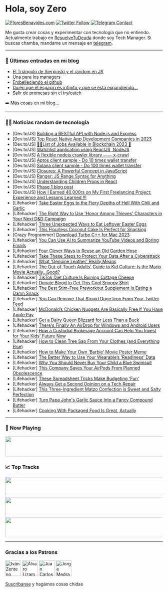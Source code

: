 # Hola, soy Zero

[![FloresBenavides.com](https://img.shields.io/website?down_message=oops&label=MiBlog&style=for-the-badge&up_message=online&url=https%3A%2F%2Ffloresbenavides.com)](https://floresbenavides.com) [![Twitter Follow](https://img.shields.io/twitter/follow/ZeroDragon?color=%231DA1F2&label=Follow&logo=twitter&logoColor=ffffff&style=for-the-badge)](https://twitter.com/zerodragon) [![Telegram Contact](https://img.shields.io/badge/escr%C3%ADbeme-ZeroDragon-%2326A5E4?style=for-the-badge&logo=telegram)](https://t.me/zerodragon)

Me gusta crear cosas y experimentar con tecnología que no entiendo.
Actualmente trabajo en [ResuelveTuDeuda](http://github.com/resuelve) donde soy Tech Manager.
Si buscas chamba, mandame un mensaje en [telegram](https://t.me/zerodragon).

---

### 📕 Últimas entradas en mi blog
<!-- BLOG-POST-LIST:START -->
- [El Triángulo de Sierpinski y el random en JS](https://floresbenavides.com/el-triangulo-de-sierpinski-y-el-random-en-js/)
- [Una para los managers](https://floresbenavides.com/una-para-los-managers/)
- [Embelleciendo el github](https://floresbenavides.com/embelleciendo-el-github/)
- [Dicen que el espacio es infinito y que se está expandiendo…](https://floresbenavides.com/dicen-que-el-espacio-es-infinito-y-que-se-esta-expandiendo/)
- [Salir de promesas sin el try/catch](https://floresbenavides.com/salir-de-promesas-sin-el-try-catch/)
<!-- BLOG-POST-LIST:END -->

➡️ [Más cosas en mi blog...](https://floresbenavides.com)

---

### 👨‍💻 Noticias random de tecnología
<!-- TECH-POSTS:START -->
- [Dev.to/JS] [Building a RESTful API with Node.js and Express](https://dev.to/kingsley/building-a-restful-api-with-nodejs-and-express-2pp8)
- [Dev.to/JS] [Top React Native App Development Companies in 2023](https://dev.to/leahgreene67/top-react-native-app-development-companies-in-2023-68o)
- [Dev.to/JS] [🤑🔮List of Jobs Available in Blockchain 2023 🚀](https://dev.to/akshaykurhekar/list-of-jobs-available-in-blockchain-2023-j5p)
- [Dev.to/JS] [Watchlist application using ReactJS, NodeJS](https://dev.to/deepakjaiswal/watchlist-application-using-reactjs-nodejs-47b8)
- [Dev.to/JS] [A flexible nodejs crawler library —— x-crawl](https://dev.to/coderhxl/a-flexible-nodejs-crawler-library-x-crawl-38ge)
- [Dev.to/JS] [Aptos client sample - Do 10 times wallet transfer](https://dev.to/airicyu/aptos-client-sample-do-10-times-wallet-transfer-40i5)
- [Dev.to/JS] [Solana client sample - Do 100 times wallet transfer](https://dev.to/airicyu/solana-client-sample-do-100-times-wallet-transfer-356l)
- [Dev.to/JS] [Closures: A Powerful Concept in JavaScript](https://dev.to/koushikmaratha/closures-a-powerful-concept-in-javascript-17p1)
- [Dev.to/JS] [Ranger: JS Range Syntax for Anything](https://dev.to/jonrandy/ranger-js-range-syntax-for-anything-4djc)
- [Dev.to/JS] [Understanding Children Props in React](https://dev.to/taukirsheikh/understanding-children-props-in-react-1g28)
- [Dev.to/JS] [Phase 1 blog post](https://dev.to/layneandrews/phase-1-blog-post-eli)
- [Dev.to/JS] [How I Earned 40,000rs on My First Freelancing Project: Experience and Lessons Learned !!!](https://dev.to/sanket00900/how-i-earned-40000rs-on-my-first-freelancing-project-experience-and-lessons-learned--44mn)
- [Lifehacker] [Take Easter Eggs to the Fiery Depths of Hell With Chili and Garlic](https://lifehacker.com/take-easter-eggs-to-the-fiery-depths-of-hell-with-chili-1850313422)
- [Lifehacker] [The Right Way to Use &#39;Honor Among Thieves&#39; Characters in Your Next D&amp;D Campaign](https://lifehacker.com/the-right-way-to-use-honor-among-thieves-characters-in-1850313225)
- [Lifehacker] [Three Unexpected Ways to Eat Leftover Easter Eggs](https://lifehacker.com/three-unexpected-ways-to-eat-leftover-easter-eggs-1850312627)
- [Lifehacker] [This Flourless Coconut Cake Is Perfect for Snacking](https://lifehacker.com/this-flourless-coconut-cake-is-perfect-for-snacking-1850312613)
- [Crazy Programmer] [Download Turbo C++ for Mac 2023](https://www.thecrazyprogrammer.com/2023/04/turbo-c-for-mac.html)
- [Lifehacker] [You Can Use AI to Summarize YouTube Videos and Boring Emails](https://lifehacker.com/you-can-actually-use-ai-to-summarize-youtube-videos-and-1850311347)
- [Lifehacker] [Four Clever Ways to Reuse an Old Garden Hose](https://lifehacker.com/four-clever-ways-to-reuse-an-old-garden-hose-1850312495)
- [Lifehacker] [Take These Steps to Protect Your Data After a Cyberattack](https://lifehacker.com/take-these-steps-to-protect-your-data-after-a-cyberatta-1850304604)
- [Lifehacker] [What &#39;Genuine Leather&#39; Really Means](https://lifehacker.com/what-genuine-leather-really-means-1850309049)
- [Lifehacker] [The Out-of-Touch Adults&#39; Guide to Kid Culture: Is the Mario Movie Actually...Good?](https://lifehacker.com/the-out-of-touch-adults-guide-to-kid-culture-is-the-ma-1850309148)
- [Lifehacker] [TikTok Diet Culture Is Ruining Cottage Cheese](https://lifehacker.com/tiktok-diet-culture-is-ruining-cottage-cheese-1850308811)
- [Lifehacker] [Donate Blood to Get This Cool Snoopy Shirt](https://lifehacker.com/donate-blood-to-get-this-cool-snoopy-shirt-1850309648)
- [Lifehacker] [The Best Stim-Free Preworkout Supplement Is Eating a Damn Snack](https://lifehacker.com/the-best-stim-free-preworkout-supplement-is-eating-a-da-1850308539)
- [Lifehacker] [You Can Remove That Stupid Doge Icon From Your Twitter Feed](https://lifehacker.com/you-can-remove-that-stupid-doge-icon-from-your-twitter-1850308507)
- [Lifehacker] [McDonald’s Chicken Nuggets Are Basically Free If You Have Apple Pay](https://lifehacker.com/mcdonald-s-chicken-nuggets-are-basically-free-if-you-ha-1850308128)
- [Lifehacker] [Get a Dairy Queen Blizzard for Less Than a Buck](https://lifehacker.com/get-a-dairy-queen-blizzard-for-less-than-a-buck-1850305132)
- [Lifehacker] [There&#39;s Finally An AirDrop for Windows and Android Users](https://lifehacker.com/theres-finally-an-airdrop-for-windows-and-android-users-1850306548)
- [Lifehacker] [How a Custodial Brokerage Account Can Help You Invest for Your Kids&#39; Future Now](https://lifehacker.com/how-to-start-investing-for-your-kids-future-now-1850309774)
- [Lifehacker] [How to Clean Tree Sap From Your Clothes &lpar;and Everything Else&rpar;](https://lifehacker.com/how-to-clean-tree-sap-from-your-clothes-and-everything-1850304507)
- [Lifehacker] [How to Make Your Own ‘Barbie’ Movie Poster Meme](https://lifehacker.com/how-to-make-your-own-barbie-movie-poster-meme-1850307581)
- [Lifehacker] [The Better Way to Use Your Wearable’s ‘Readiness’ Data](https://lifehacker.com/the-better-way-to-use-your-wearable-s-readiness-data-1850304587)
- [Lifehacker] [Why You Should Never Buy Your Child a Blue Swimsuit](https://lifehacker.com/why-you-should-never-buy-your-child-a-blue-swimsuit-1850305524)
- [Lifehacker] [This Company Saves Your AirPods From Planned Obsolescence](https://lifehacker.com/this-company-saves-your-airpods-from-planned-obsolescen-1850302733)
- [Lifehacker] [These Spreadsheet Tricks Make Budgeting &#39;Fun&#39;](https://lifehacker.com/these-spreadsheet-tricks-make-budgeting-fun-1850297820)
- [Lifehacker] [Always Get a Second Opinion on a Tech Repair](https://lifehacker.com/always-get-a-second-opinion-on-a-tech-repair-1850299664)
- [Lifehacker] [This Three-Ingredient Matzo Confection is Sweet and Salty Perfection](https://lifehacker.com/this-three-ingredient-matzo-confection-is-sweet-and-sal-1850305039)
- [Lifehacker] [Turn Papa John&#39;s Garlic Sauce Into a Fancy Compound Butter](https://lifehacker.com/turn-papa-johns-garlic-sauce-into-a-fancy-compound-butt-1850304805)
- [Lifehacker] [Cooking With Packaged Food Is Great, Actually](https://lifehacker.com/cooking-with-packaged-food-is-great-actually-1850299969)<!-- TECH-POSTS:END -->

---

### 🎵 Now Playing
<a href="https://spotify-now-playing-dun.vercel.app/now-playing?open"><img src="https://spotify-now-playing-dun.vercel.app/now-playing" width="540" height="64"></a>

### 📈 Top Tracks
<a href="https://spotify-now-playing-dun.vercel.app/top-tracks?i=1&open"><img src="https://spotify-now-playing-dun.vercel.app/top-tracks?i=1" width="540" height="64"></a>
<a href="https://spotify-now-playing-dun.vercel.app/top-tracks?i=2&open"><img src="https://spotify-now-playing-dun.vercel.app/top-tracks?i=2" width="540" height="64"></a>
<a href="https://spotify-now-playing-dun.vercel.app/top-tracks?i=3&open"><img src="https://spotify-now-playing-dun.vercel.app/top-tracks?i=3" width="540" height="64"></a>

---

### Gracias a los Patrons
[<img src="https://avatars.githubusercontent.com/u/243380?v=4" alt="Iván Zenteno" width="50px">](https://github.com/k001) [<img src="https://avatars.githubusercontent.com/u/19955639?v=4" alt="Álvaro Lizama" width="50px">](https://github.com/alvarolizama) [<img src="https://avatars.githubusercontent.com/u/2718753?v=4" alt="Juan Carlos Ruiz" width="50px">](https://github.com/JuanCrg90) [<img src="https://avatars.githubusercontent.com/u/37025?v=4" alt="Jorge Medrano" width="50px">](https://github.com/h1pp1e) 

[Suscríbanse](https://www.patreon.com/zerodragon) y hagámos cosas chidas
